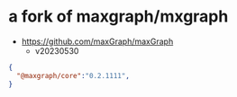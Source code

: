 # a fork of maxgraph/mxgraph
- https://github.com/maxGraph/maxGraph
  - v20230530

```JSON
{
  "@maxgraph/core":"0.2.1111",
}
```
